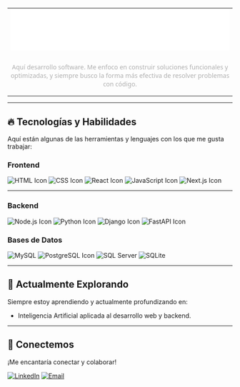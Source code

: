 <table width="100%">
  <tr>
    <td align="center">
      <img src="main-title.svg" alt="Título principal de mi perfil" style="max-width: 100%; height: auto;">
    </td>
  </tr>
  <tr>
    <td align="center">
      <p style="color: #B0B0B0; font-family: 'Segoe UI', Tahoma, Geneva, Verdana, sans-serif; margin-top: 20px;">
        Aquí desarrollo software. Me enfoco en construir soluciones funcionales y optimizadas, y siempre busco la forma más efectiva de resolver problemas con código.
      </p>
    </td>
  </tr>
</table>

---

## 🔥 Tecnologías y Habilidades

Aquí están algunas de las herramientas y lenguajes con los que me gusta trabajar:

### Frontend

![HTML Icon](https://img.shields.io/badge/-HTML5-E34F26?style=flat-square&logo=html5&logoColor=white)
![CSS Icon](https://img.shields.io/badge/-CSS-1572B6?style=flat-square&logo=css&logoColor=white)
![React Icon](https://img.shields.io/badge/-React-61DAFB?style=flat-square&logo=react&logoColor=white) 
![JavaScript Icon](https://img.shields.io/badge/-JavaScript-F7DF1E?style=flat-square&logo=javascript&logoColor=black) 
![Next.js Icon](https://img.shields.io/badge/-Next.js-000000?style=flat-square&logo=next.js&logoColor=white)

---

### Backend

![Node.js Icon](https://img.shields.io/badge/-Node.js-339933?style=flat-square&logo=node.js&logoColor=white) 
![Python Icon](https://img.shields.io/badge/-Python-3776AB?style=flat-square&logo=python&logoColor=white) 
![Django Icon](https://img.shields.io/badge/-Django-092E20?style=flat-square&logo=django&logoColor=white) 
![FastAPI Icon](https://img.shields.io/badge/-FastAPI-009688?style=flat-square&logo=fastapi&logoColor=white)

### Bases de Datos

![MySQL](https://img.shields.io/badge/-MySQL-4479A1?style=flat-square&logo=mysql&logoColor=white)
![PostgreSQL Icon](https://img.shields.io/badge/-PostgreSQL-336791?style=flat-square&logo=postgresql&logoColor=white)
![SQL Server](https://img.shields.io/badge/-SQL%20Server-CC2927?style=flat-square&logo=microsoft-sql-server&logoColor=white)
![SQLite](https://img.shields.io/badge/-SQLite-003B57?style=flat-square&logo=sqlite&logoColor=white)

---

## 🌱 Actualmente Explorando

Siempre estoy aprendiendo y actualmente profundizando en:
-   Inteligencia Artificial aplicada al desarrollo web y backend.

---

## 🤝 Conectemos

¡Me encantaría conectar y colaborar!

[![LinkedIn](https://img.shields.io/badge/LinkedIn-0077B5?style=for-the-badge&logo=linkedin&logoColor=white)]([https://www.linkedin.com/in/italo-mamani-huaricallo-514358373/])
[![Email](https://img.shields.io/badge/Email-D14836?style=for-the-badge&logo=gmail&logoColor=white)](mailto:[italomh.4work@gmail.com])
